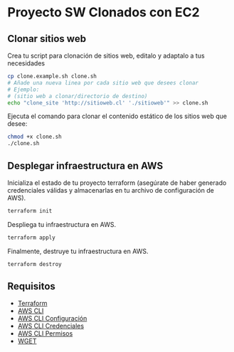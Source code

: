 # Proyecto SW Clonados con EC2

## Clonar sitios web

Crea tu script para clonación de sitios web, editalo y adaptalo a tus necesidades

```bash
cp clone.example.sh clone.sh
# Añade una nueva linea por cada sitio web que desees clonar
# Ejemplo:
# (sitio web a clonar/directorio de destino)
echo "clone_site 'http://sitioweb.cl' './sitioweb'" >> clone.sh
```

Ejecuta el comando para clonar el contenido estático de los sitios web que desee:

```bash
chmod +x clone.sh
./clone.sh
```


## Desplegar infraestructura en AWS

Inicializa el estado de tu proyecto terraform (asegúrate de haber generado credenciales válidas y almacenarlas en tu archivo de configuración de AWS).

```bash
terraform init
```

Despliega tu infraestructura en AWS.

```bash
terraform apply
```

Finalmente, destruye tu infraestructura en AWS.

```bash
terraform destroy
```

## Requisitos

- [Terraform](https://www.terraform.io/downloads.html)
- [AWS CLI](https://docs.aws.amazon.com/cli/latest/userguide/install-cliv2.html)
- [AWS CLI Configuración](https://docs.aws.amazon.com/cli/latest/userguide/cli-configure-quickstart.html)
- [AWS CLI Credenciales](https://docs.aws.amazon.com/cli/latest/userguide/cli-configure-files.html)
- [AWS CLI Permisos](https://docs.aws.amazon.com/cli/latest/userguide/cli-configure-files.html)
- [WGET](https://www.gnu.org/software/wget/)





